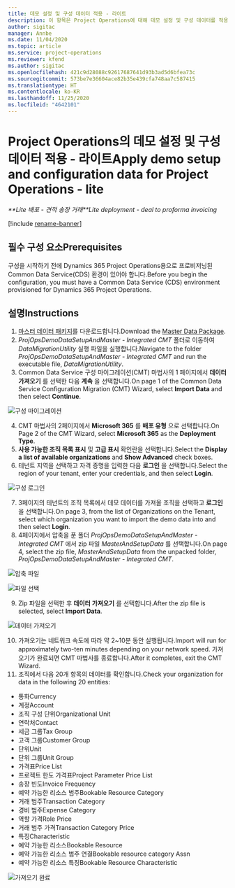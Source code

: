 ```yaml
---
title: 데모 설정 및 구성 데이터 적용 - 라이트
description: 이 항목은 Project Operations에 대해 데모 설정 및 구성 데이터를 적용하는 방법에 대한 정보를 제공합니다.
author: sigitac
manager: Annbe
ms.date: 11/04/2020
ms.topic: article
ms.service: project-operations
ms.reviewer: kfend
ms.author: sigitac
ms.openlocfilehash: 421c9d28088c92617687641d93b3ad5d6bfea73c
ms.sourcegitcommit: 573be7e36604ace82b35e439cfa748aa7c587415
ms.translationtype: HT
ms.contentlocale: ko-KR
ms.lasthandoff: 11/25/2020
ms.locfileid: "4642101"
---
```

# <a name="apply-demo-setup-and-configuration-data-for-project-operations---lite"></a><span data-ttu-id="84508-103">Project Operations의 데모 설정 및 구성 데이터 적용 - 라이트</span><span class="sxs-lookup"><span data-stu-id="84508-103">Apply demo setup and configuration data for Project Operations - lite</span></span> 

<span data-ttu-id="84508-104">_\*\*Lite 배포 - 견적 송장 거래_</span><span class="sxs-lookup"><span data-stu-id="84508-104">_\*\*Lite deployment - deal to proforma invoicing_</span></span>

[!include [rename-banner](~/includes/cc-data-platform-banner.md)]

## <a name="prerequisites"></a><span data-ttu-id="84508-105">필수 구성 요소</span><span class="sxs-lookup"><span data-stu-id="84508-105">Prerequisites</span></span>

<span data-ttu-id="84508-106">구성을 시작하기 전에 Dynamics 365 Project Operations용으로 프로비저닝된 Common Data Service(CDS) 환경이 있어야 합니다.</span><span class="sxs-lookup"><span data-stu-id="84508-106">Before you begin the configuration, you must have a Common Data Service (CDS) environment provisioned for Dynamics 365 Project Operations.</span></span>


## <a name="instructions"></a><span data-ttu-id="84508-107">설명</span><span class="sxs-lookup"><span data-stu-id="84508-107">Instructions</span></span>

1. <span data-ttu-id="84508-108">[마스터 데이터 패키지](https://download.microsoft.com/download/3/4/1/341bf279-a64f-4baa-af31-ce624859b518/ProjOpsSampleSetupData%20-%20CE%20only%20CMT.zip)를 다운로드합니다.</span><span class="sxs-lookup"><span data-stu-id="84508-108">Download the [Master Data Package](https://download.microsoft.com/download/3/4/1/341bf279-a64f-4baa-af31-ce624859b518/ProjOpsSampleSetupData%20-%20CE%20only%20CMT.zip).</span></span> 
2. <span data-ttu-id="84508-109">*ProjOpsDemoDataSetupAndMaster - Integrated CMT* 폴더로 이동하여 *DataMigrationUtility* 실행 파일을 실행합니다.</span><span class="sxs-lookup"><span data-stu-id="84508-109">Navigate to the folder *ProjOpsDemoDataSetupAndMaster - Integrated CMT* and run the executable file, *DataMigrationUtility*.</span></span>
3. <span data-ttu-id="84508-110">Common Data Service 구성 마이그레이션(CMT) 마법사의 1 페이지에서 **데이터 가져오기** 를 선택한 다음 **계속** 을 선택합니다.</span><span class="sxs-lookup"><span data-stu-id="84508-110">On page 1 of the Common Data Service Configuration Migration (CMT) Wizard, select **Import Data** and then select **Continue**.</span></span>

![구성 마이그레이션](./media/1ConfigurationMigration.png)

4. <span data-ttu-id="84508-112">CMT 마법사의 2페이지에서 **Microsoft 365** 를 **배포 유형** 으로 선택합니다.</span><span class="sxs-lookup"><span data-stu-id="84508-112">On Page 2 of the CMT Wizard, select **Microsoft 365** as the **Deployment Type**.</span></span>
5. <span data-ttu-id="84508-113">**사용 가능한 조직 목록 표시** 및 **고급 표시** 확인란을 선택합니다.</span><span class="sxs-lookup"><span data-stu-id="84508-113">Select the **Display a list of available organizations** and **Show Advanced** check boxes.</span></span>
6. <span data-ttu-id="84508-114">테넌트 지역을 선택하고 자격 증명을 입력한 다음 **로그인** 을 선택합니다.</span><span class="sxs-lookup"><span data-stu-id="84508-114">Select the region of your tenant, enter your credentials, and then select **Login**.</span></span>

![구성 로그인](./media/2ConfigurationSignin.png)

7. <span data-ttu-id="84508-116">3페이지의 테넌트의 조직 목록에서 데모 데이터를 가져올 조직을 선택하고 **로그인** 을 선택합니다.</span><span class="sxs-lookup"><span data-stu-id="84508-116">On page 3, from the list of Organizations on the Tenant, select which organization you want to import the demo data into and then select **Login**.</span></span>
8. <span data-ttu-id="84508-117">4페이지에서 압축을 푼 폴더 *ProjOpsDemoDataSetupAndMaster - Integrated CMT* 에서 zip 파일 *MasterAndSetupData* 를 선택합니다.</span><span class="sxs-lookup"><span data-stu-id="84508-117">On page 4, select the zip file, *MasterAndSetupData* from the unpacked folder, *ProjOpsDemoDataSetupAndMaster - Integrated CMT*.</span></span>

![압축 파일](./media/3ZipFile.png)

![파일 선택](./media/4SelectAFile.png)

9. <span data-ttu-id="84508-120">Zip 파일을 선택한 후 **데이터 가져오기** 를 선택합니다.</span><span class="sxs-lookup"><span data-stu-id="84508-120">After the zip file is selected, select **Import Data**.</span></span>

![데이터 가져오기](./media/5ImportData.png)

10. <span data-ttu-id="84508-122">가져오기는 네트워크 속도에 따라 약 2~10분 동안 실행됩니다.</span><span class="sxs-lookup"><span data-stu-id="84508-122">Import will run for approximately two-ten minutes depending on your network speed.</span></span> <span data-ttu-id="84508-123">가져오기가 완료되면 CMT 마법사를 종료합니다.</span><span class="sxs-lookup"><span data-stu-id="84508-123">After it completes, exit the CMT Wizard.</span></span> 
11. <span data-ttu-id="84508-124">조직에서 다음 20개 항목의 데이터를 확인합니다.</span><span class="sxs-lookup"><span data-stu-id="84508-124">Check your organization for data in the following 20 entities:</span></span>

-   <span data-ttu-id="84508-125">통화</span><span class="sxs-lookup"><span data-stu-id="84508-125">Currency</span></span>
-   <span data-ttu-id="84508-126">계정</span><span class="sxs-lookup"><span data-stu-id="84508-126">Account</span></span>
-   <span data-ttu-id="84508-127">조직 구성 단위</span><span class="sxs-lookup"><span data-stu-id="84508-127">Organizational Unit</span></span>
-   <span data-ttu-id="84508-128">연락처</span><span class="sxs-lookup"><span data-stu-id="84508-128">Contact</span></span>
-   <span data-ttu-id="84508-129">세금 그룹</span><span class="sxs-lookup"><span data-stu-id="84508-129">Tax Group</span></span>
-   <span data-ttu-id="84508-130">고객 그룹</span><span class="sxs-lookup"><span data-stu-id="84508-130">Customer Group</span></span>
-   <span data-ttu-id="84508-131">단위</span><span class="sxs-lookup"><span data-stu-id="84508-131">Unit</span></span>
-   <span data-ttu-id="84508-132">단위 그룹</span><span class="sxs-lookup"><span data-stu-id="84508-132">Unit Group</span></span>
-   <span data-ttu-id="84508-133">가격표</span><span class="sxs-lookup"><span data-stu-id="84508-133">Price List</span></span>
-   <span data-ttu-id="84508-134">프로젝트 한도 가격표</span><span class="sxs-lookup"><span data-stu-id="84508-134">Project Parameter Price List</span></span> 
-   <span data-ttu-id="84508-135">송장 빈도</span><span class="sxs-lookup"><span data-stu-id="84508-135">Invoice Frequency</span></span>
-   <span data-ttu-id="84508-136">예약 가능한 리소스 범주</span><span class="sxs-lookup"><span data-stu-id="84508-136">Bookable Resource Category</span></span>
-   <span data-ttu-id="84508-137">거래 범주</span><span class="sxs-lookup"><span data-stu-id="84508-137">Transaction Category</span></span>
-   <span data-ttu-id="84508-138">경비 범주</span><span class="sxs-lookup"><span data-stu-id="84508-138">Expense Category</span></span>
-   <span data-ttu-id="84508-139">역할 가격</span><span class="sxs-lookup"><span data-stu-id="84508-139">Role Price</span></span>
-   <span data-ttu-id="84508-140">거래 범주 가격</span><span class="sxs-lookup"><span data-stu-id="84508-140">Transaction Category Price</span></span>
-   <span data-ttu-id="84508-141">특징</span><span class="sxs-lookup"><span data-stu-id="84508-141">Characteristic</span></span>
-   <span data-ttu-id="84508-142">예약 가능한 리소스</span><span class="sxs-lookup"><span data-stu-id="84508-142">Bookable Resource</span></span>
-   <span data-ttu-id="84508-143">예약 가능한 리소스 범주 연결</span><span class="sxs-lookup"><span data-stu-id="84508-143">Bookable resource category Assn</span></span>
-   <span data-ttu-id="84508-144">예약 가능한 리소스 특징</span><span class="sxs-lookup"><span data-stu-id="84508-144">Bookable Resource Characteristic</span></span>

![가져오기 완료](./media/6CompleteImport.png)
